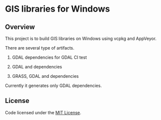 # GIS libraries for Windows

## Overview

This project is to build GIS libraries on Windows
using vcpkg and AppVeyor.

There are several type of artifacts.

1. GDAL dependencies for GDAL CI test

2. GDAL and dependencies

3. GRASS, GDAL and dependencies

Currently it generates only GDAL dependencies.

## License

Code licensed under the [MIT License](LICENSE.txt).

